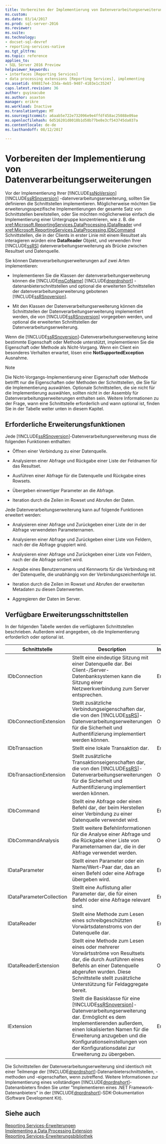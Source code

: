 ```yaml
---
title: Vorbereiten der Implementierung von Datenverarbeitungserweiterungen | Microsoft Docs
ms.custom: 
ms.date: 03/14/2017
ms.prod: sql-server-2016
ms.reviewer: 
ms.suite: 
ms.technology:
- docset-sql-devref
- reporting-services-native
ms.tgt_pltfrm: 
ms.topic: reference
applies_to:
- SQL Server 2016 Preview
helpviewer_keywords:
- interfaces [Reporting Services]
- data processing extensions [Reporting Services], implementing
ms.assetid: 698817e4-33da-4eb5-9407-4103e1c35247
caps.latest.revision: 36
author: guyinacube
ms.author: asaxton
manager: erikre
ms.workload: Inactive
ms.translationtype: MT
ms.sourcegitcommit: a6aab5e722e732096e9e4ffdf458ac25088e09ae
ms.openlocfilehash: 6d516201d8018b1d58b77be8e3cf543745da037a
ms.contentlocale: de-de
ms.lasthandoff: 08/12/2017

---
```

# <a name="preparing-to-implement-a-data-processing-extension"></a>Vorbereiten der Implementierung von Datenverarbeitungserweiterungen
  Vor der Implementierung Ihrer [!INCLUDE[ssNoVersion](../../../includes/ssnoversion-md.md)] [!INCLUDE[ssRSnoversion](../../../includes/ssrsnoversion-md.md)] -datenverarbeitungserweiterung, sollten Sie definieren die Schnittstellen implementieren. Möglicherweise möchten Sie erweiterungsspezifische Implementierungen der gesamte Satz von Schnittstellen bereitstellen, oder Sie möchten möglicherweise einfach die Implementierung einer Untergruppe konzentrieren, wie z. B. die <xref:Microsoft.ReportingServices.DataProcessing.IDataReader> und <xref:Microsoft.ReportingServices.DataProcessing.IDbCommand> Schnittstellen, die in der Clients in erster Linie mit einem Resultset als interagieren würden eine **DataReader** Objekt, und verwenden Ihrer [!INCLUDE[ssRS](../../../includes/ssrs-md.md)] datenverarbeitungserweiterung als Brücke zwischen Resultset und Datenquelle.  
  
 Sie können Datenverarbeitungserweiterungen auf zwei Arten implementieren:  
  
-   Implementieren Sie die Klassen der datenverarbeitungserweiterung können die [!INCLUDE[msCoName](../../../includes/msconame-md.md)] [!INCLUDE[dnprdnshort](../../../includes/dnprdnshort-md.md)] -datenanbieterschnittstellen und optional die erweiterten Schnittstellen der datenverarbeitungserweiterung gebotenen [!INCLUDE[ssRSnoversion](../../../includes/ssrsnoversion-md.md)].  
  
-   Mit den Klassen der Datenverarbeitungserweiterung können die Schnittstellen der Datenverarbeitungserweiterung implementiert werden, die von [!INCLUDE[ssRSnoversion](../../../includes/ssrsnoversion-md.md)] vorgegeben werden, und optional die erweiterten Schnittstellen der Datenverarbeitungserweiterung.  
  
 Wenn die [!INCLUDE[ssRSnoversion](../../../includes/ssrsnoversion-md.md)]-Datenverarbeitungserweiterung keine bestimmte Eigenschaft oder Methode unterstützt, implementieren Sie die Eigenschaft oder Methode als Nicht-Vorgang. Wenn ein Client ein besonderes Verhalten erwartet, lösen eine **NotSupportedException** Ausnahme.  
  
> [!NOTE]  
>  Die Nicht-Vorgangs-Implementierung einer Eigenschaft oder Methode betrifft nur die Eigenschaften oder Methoden der Schnittstellen, die Sie für die Implementierung auswählen. Optionale Schnittstellen, die sie nicht für die Implementierung auswählen, sollten nicht in der Assembly für Datenverarbeitungserweiterungen enthalten sein. Weitere Informationen zu der Frage, wann eine Schnittstelle erforderlich und wann optional ist, finden Sie in der Tabelle weiter unten in diesem Kapitel.  
  
## <a name="required-extension-functionality"></a>Erforderliche Erweiterungsfunktionen  
 Jede [!INCLUDE[ssRSnoversion](../../../includes/ssrsnoversion-md.md)]-Datenverarbeitungserweiterung muss die folgenden Funktionen enthalten:  
  
-   Öffnen einer Verbindung zu einer Datenquelle.  
  
-   Analysieren einer Abfrage und Rückgabe einer Liste der Feldnamen für das Resultset.  
  
-   Ausführen einer Abfrage für die Datenquelle und Rückgabe eines Rowsets.  
  
-   Übergeben einwertiger Parameter an die Abfrage.  
  
-   Iteration durch die Zeilen im Rowset und Abrufen der Daten.  
  
 Jede Datenverarbeitungserweiterung kann auf folgende Funktionen erweitert werden:  
  
-   Analysieren einer Abfrage und Zurückgeben einer Liste der in der Abfrage verwendeten Parameternamen.  
  
-   Analysieren einer Abfrage und Zurückgeben einer Liste von Feldern, nach der die Abfrage gruppiert wird.  
  
-   Analysieren einer Abfrage und Zurückgeben einer Liste von Feldern, nach der die Abfrage sortiert wird.  
  
-   Angabe eines Benutzernamens und Kennworts für die Verbindung mit der Datenquelle, die unabhängig von der Verbindungszeichenfolge ist.  
  
-   Iteration durch die Zeilen im Rowset und Abrufen der erweiterten Metadaten zu diesen Datenwerten.  
  
-   Aggregieren der Daten im Server.  
  
## <a name="available-extension-interfaces"></a>Verfügbare Erweiterungsschnittstellen  
 In der folgenden Tabelle werden die verfügbaren Schnittstellen beschrieben. Außerdem wird angegeben, ob die Implementierung erforderlich oder optional ist.  
  
|Schnittstelle|Description|Implementierung|  
|---------------|-----------------|--------------------|  
|IDbConnection|Stellt eine eindeutige Sitzung mit einer Datenquelle dar. Bei Client-/Server-Datenbanksystemen kann die Sitzung einer Netzwerkverbindung zum Server entsprechen.|Erforderlich|  
|IDbConnectionExtension|Stellt zusätzliche Verbindungseigenschaften dar, die von den [!INCLUDE[ssRS](../../../includes/ssrs-md.md)]-Datenverarbeitungserweiterungen für die Sicherheit und Authentifizierung implementiert werden können.|Optional|  
|IDbTransaction|Stellt eine lokale Transaktion dar.|Erforderlich|  
|IDbTransactionExtension|Stellt zusätzliche Transaktionseigenschaften dar, die von den [!INCLUDE[ssRS](../../../includes/ssrs-md.md)]-Datenverarbeitungserweiterungen für die Sicherheit und Authentifizierung implementiert werden können.|Optional|  
|IDbCommand|Stellt eine Abfrage oder einen Befehl dar, der beim Herstellen einer Verbindung zu einer Datenquelle verwendet wird.|Erforderlich|  
|IDbCommandAnalysis|Stellt weitere Befehlinformationen für die Analyse einer Abfrage und die Rückgabe einer Liste von Parameternamen dar, die in der Abfrage verwendet werden.|Optional|  
|IDataParameter|Stellt einen Parameter oder ein Name/Wert-Paar dar, das an einen Befehl oder eine Abfrage übergeben wird.|Erforderlich|  
|IDataParameterCollection|Stellt eine Auflistung aller Parameter dar, die für einen Befehl oder eine Abfrage relevant sind.|Erforderlich|  
|IDataReader|Stellt eine Methode zum Lesen eines schreibgeschützten Vorwärtsdatenstroms von der Datenquelle dar.|Erforderlich|  
|IDataReaderExtension|Stellt eine Methode zum Lesen eines oder mehrerer Vorwärtsströme von Resultsets dar, die durch Ausführen eines Befehls an einer Datenquelle abgerufen wurden. Diese Schnittstelle stellt zusätzliche Unterstützung für Feldaggregate bereit.|Optional|  
|IExtension|Stellt die Basisklasse für eine [!INCLUDE[ssRSnoversion](../../../includes/ssrsnoversion-md.md)]-Datenverarbeitungserweiterung dar. Ermöglicht es dem Implementierenden außerdem, einen lokalisierten Namen für die Erweiterung anzugeben und die Konfigurationseinstellungen von der Konfigurationsdatei zur Erweiterung zu übergeben.|Erforderlich|  
  
 Die Schnittstellen der Datenverarbeitungserweiterung sind identisch mit einer Teilmenge der [!INCLUDE[dnprdnshort](../../../includes/dnprdnshort-md.md)]-Datenanbieterschnittstellen, -methoden und -eigenschaften, wenn zutreffend. Weitere Informationen zur Implementierung eines vollständigen [!INCLUDE[dnprdnshort](../../../includes/dnprdnshort-md.md)]-Datenanbieters finden Sie unter "Implementieren eines .NET Framework-Datenanbieters" in der [!INCLUDE[dnprdnshort](../../../includes/dnprdnshort-md.md)]-SDK-Dokumentation (Software Development Kit).  
  
## <a name="see-also"></a>Siehe auch  
 [Reporting Services-Erweiterungen](../../../reporting-services/extensions/reporting-services-extensions.md)   
 [Implementing a Data Processing Extension](../../../reporting-services/extensions/data-processing/implementing-a-data-processing-extension.md)   
 [Reporting Services-Erweiterungsbibliothek](../../../reporting-services/extensions/reporting-services-extension-library.md)  
  
  

